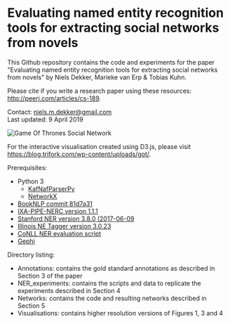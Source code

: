# Evaluating named entity recognition tools for extracting social networks from novels

This Github repository contains the code and experiments for the paper "Evaluating named entity recognition tools
for extracting social networks from novels" by Niels Dekker, Marieke van Erp & Tobias Kuhn.

Please cite if you write a research paper using these resources: http://peerj.com/articles/cs-189.

Contact: niels.m.dekker@gmail.com  
Last updated: 9 April 2019

![Game Of Thrones Social Network](https://github.com/Niels-Dekker/Out-with-the-Old-and-in-with-the-Novel/tree/master/Visualisations/GameOfThrones.png)

For the interactive visualisation created using D3.js, please visit https://blog.trifork.com/wp-content/uploads/got/.

Prerequisites:

* Python 3
   * [KafNafParserPy](https://github.com/cltl/KafNafParserPy)  
   * [NetworkX](https://networkx.github.io)
* [BookNLP commit 81d7a31](https://github.com/dbamman/book-nlp)
* [IXA-PIPE-NERC version 1.1.1](http://ixa2.si.ehu.es/ixa-pipes/)
* [Stanford NER version 3.8.0 (2017-06-09](https://nlp.stanford.edu/software/stanford-ner-2017-06-09.zip) 
* [Illinois NE Tagger version 3.0.23](https://cogcomp.org/page/software_view/NETagger)
* [CoNLL NER evaluation script](https://www.clips.uantwerpen.be/conll2002/ner/bin/conlleval.txt)
* [Gephi](https://gephi.org)

Directory listing:  

- Annotations: contains the gold standard annotations as described in Section 3 of the paper 
- NER_experiments: contains the scripts and data to replicate the experiments described in Section 4
- Networks: contains the code and resulting networks described in Section 5 
- Visualisations: contains higher resolution versions of Figures 1, 3 and 4 

 
 


